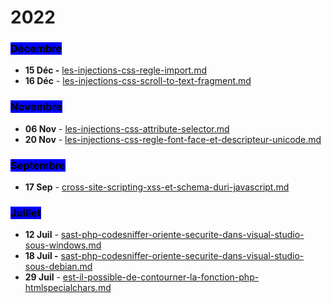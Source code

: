 # 2022

### <mark style="background-color:blue;">Décembre</mark>

* **15 Déc -** [les-injections-css-regle-import.md](decembre/les-injections-css-regle-import.md "mention")
* **16 Déc** - [les-injections-css-scroll-to-text-fragment.md](decembre/les-injections-css-scroll-to-text-fragment.md "mention")

### <mark style="background-color:blue;">Novembre</mark>

* **06 Nov** - [les-injections-css-attribute-selector.md](novembre/les-injections-css-attribute-selector.md "mention")
* **20 Nov** - [les-injections-css-regle-font-face-et-descripteur-unicode.md](novembre/les-injections-css-regle-font-face-et-descripteur-unicode.md "mention")

### <mark style="background-color:blue;">Septembre</mark>

* **17 Sep** - [cross-site-scripting-xss-et-schema-duri-javascript.md](septembre/cross-site-scripting-xss-et-schema-duri-javascript.md "mention")

### <mark style="background-color:blue;">Juillet</mark>

* **12 Juil** - [sast-php-codesniffer-oriente-securite-dans-visual-studio-sous-windows.md](juillet/sast-php-codesniffer-oriente-securite-dans-visual-studio-sous-windows.md "mention")
* **18 Juil -** [sast-php-codesniffer-oriente-securite-dans-visual-studio-sous-debian.md](juillet/sast-php-codesniffer-oriente-securite-dans-visual-studio-sous-debian.md "mention")
* **29 Juil** - [est-il-possible-de-contourner-la-fonction-php-htmlspecialchars.md](juillet/est-il-possible-de-contourner-la-fonction-php-htmlspecialchars.md "mention")
